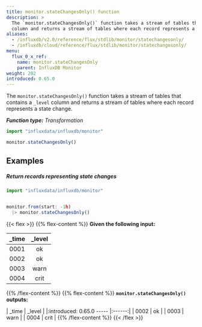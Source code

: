 ```yaml
---
title: monitor.stateChangesOnly() function
description: >
  The `monitor.stateChangesOnly()` function takes a stream of tables that contains a `_level`
  column and returns a stream of tables where each record represents a state change.
aliases:
  - /influxdb/v2.0/reference/flux/stdlib/monitor/statechangesonly/
  - /influxdb/cloud/reference/flux/stdlib/monitor/statechangesonly/
menu:
  flux_0_x_ref:
    name: monitor.stateChangesOnly
    parent: InfluxDB Monitor
weight: 202
introduced: 0.65.0
---
```


The `monitor.stateChangesOnly()` function takes a stream of tables that contains a `_level`
column and returns a stream of tables where each record represents a state change.

_**Function type:** Transformation_

```js
import "influxdata/influxdb/monitor"

monitor.stateChangesOnly()
```

## Examples

##### Return records representing state changes
```js
import "influxdata/influxdb/monitor"


monitor.from(start: -1h)
  |> monitor.stateChangesOnly()
```

{{< flex >}}
{{% flex-content %}}
**Given the following input:**

| _time | _level |
|:----- |:------:|
| 0001  | ok     |
| 0002  | ok     |
| 0003  | warn   |
| 0004  | crit   |
{{% /flex-content %}}
{{% flex-content %}}
**`monitor.stateChangesOnly()` outputs:**

| _time | _level |
|:introduced: 0.65.0
----- |:------:|
| 0002  | ok     |
| 0003  | warn   |
| 0004  | crit   |
{{% /flex-content %}}
{{< /flex >}}
